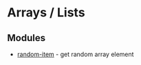 # Arrays / Lists

## Modules

* [random-item](https://www.npmjs.com/package/random-item) - get random array element
